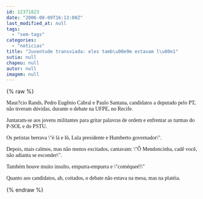 ```yaml
---
id: 12371823
date: "2006-08-09T16:13:00Z"
last_modified_at: null
tags:
  - "sem-tags"
categories:
  - "noticias"
title: "Juventude transviada: eles tamb\u00e9m estavam l\u00e1"
sutia: null
chapeu: null
autor: null
imagem: null
---
```

{% raw %}
<p><P><FONT face=Verdana>Maur?cio Rands, Pedro Eugênio Cabral e Paulo Santana, candidatos a deputado pelo PT, não tiveram dúvidas, durante o debate na UFPE, no Recife. </FONT></P></p>
<p><P><FONT face=Verdana>Juntaram-se aos jovens militantes para gritar palavras de ordem e enfrentar as turmas do P-SOL e do PSTU.</FONT></P></p>
<p><P><FONT face=Verdana>Os petistas berrava \"é lá e lô, Lula presidente e Humberto governador\". </FONT></P></p>
<p><P><FONT face=Verdana>Depois, mais calmos, mas não menos excitados, cantavam: \"Ô Mendoncinha, cadê você, não adianta se esconder\".</FONT></P></p>
<p><P><FONT face=Verdana>Também houve muito insulto, empurra-empurra e \"coméqueé!\"</FONT></P></p>
<p><P><FONT face=Verdana>Quanto aos candidatos, ah, coitados, o debate não estava na mesa, mas na platéia.</FONT></P> </p>
{% endraw %}